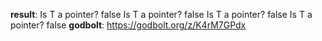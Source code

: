 **result**:
Is T a pointer? false
Is T a pointer? false
Is T a pointer? false
Is T a pointer? false
**godbolt**: https://godbolt.org/z/K4rM7GPdx